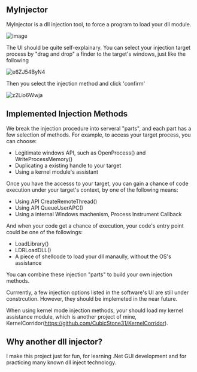 ## MyInjector

MyInjector is a dll injection tool, to force a program to load your dll module.

![image](https://user-images.githubusercontent.com/90182934/148061599-d7604c54-ccf7-49c8-9383-f427da3c6ea5.png)

The UI should be quite self-explainary. You can select your injection target process by "drag and drop" a finder to the target's windows, just like the following

![e6ZJ54ByN4](https://user-images.githubusercontent.com/90182934/148766791-173f7c3a-9b86-411d-9564-b56b94f79d55.gif)

Then you select the injection method and click 'confirm'

![z2Lio6Wwja](https://user-images.githubusercontent.com/90182934/148767329-e145e744-6b81-4301-832d-1770f0fbf3df.gif)

## Implemented Injection Methods

We break the injection procedure into serveral "parts", and each part has a few selection of methods. For example, to access your target process, you can choose:

+ Legitimate windows API, such as OpenProcess() and WriteProcessMemory()
+ Duplicating a existing handle to your target
+ Using a kernel module's assistant

Once you have the accesss to your target, you can gain a chance of code execution under your target's context, by one of the following means:

+ Using API CreateRemoteThread()
+ Using API QueueUserAPC()
+ Using a internal Windows machenism, Process Instrument Callback

And when your code get a chance of execution, your code's entry point could be one of the followings:

+ LoadLibrary()
+ LDRLoadDLL()
+ A piece of shellcode to load your dll manaully, without the OS's assistance

You can combine these injection "parts" to build your own injection methods.

Currrently, a few injection options listed in the software's UI are still under constrcution. However, they should be implemeted in the near future.

When using kernel mode injection methods, your should load my kernel assistance module, which is another project of mine, KernelCorridor(https://github.com/CubicStone31/KernelCorridor).

## Why another dll injector?

I make this project just for fun, for learning .Net GUI development and for practicing many known dll inject technology.
